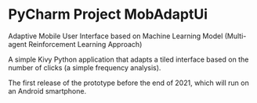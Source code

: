 # PyCharm Project MobAdaptUi
Adaptive Mobile User Interface based on Machine Learning Model (Multi-agent Reinforcement Learning Approach)

A simple Kivy Python application that adapts a tiled interface based on the number of clicks (a simple frequency analysis).

The first release of the prototype before the end of 2021, which will run on an Android smartphone.
